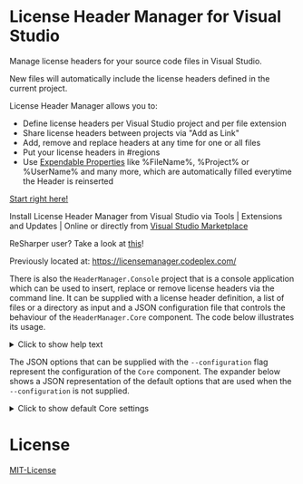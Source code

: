 # License Header Manager for Visual Studio


Manage license headers for your source code files in Visual Studio.

New files will automatically include the license headers defined in the current project.

License Header Manager allows you to:

* Define license headers per Visual Studio project and per file extension
* Share license headers between projects via "Add as Link"
* Add, remove and replace headers at any time for one or all files
* Put your license headers in #regions
* Use [Expendable Properties](https://github.com/rubicon-oss/HeaderManager/wiki/Expendable-Properties) like %FileName%, %Project% or %UserName% and many more, which are automatically filled everytime the Header is reinserted 


[Start right here!](https://github.com/rubicon-oss/HeaderManager/wiki)

Install License Header Manager from Visual Studio via Tools | Extensions and Updates | Online or directly from [Visual Studio Marketplace](https://marketplace.visualstudio.com/items?itemName=StefanWenig.HeaderManager)

ReSharper user? Take a look at [this](https://github.com/rubicon-oss/HeaderManager/wiki/License-Header-Manager-and-Resharper)!

Previously located at: https://licensemanager.codeplex.com/

There is also the `HeaderManager.Console` project that is a console application which can be used to insert, replace or remove license headers
via the command line. It can be supplied with a license header definition, a list of files or a directory as input and a JSON configuration file that controls
the behaviour of the `HeaderManager.Core` component. The code below illustrates its usage.

<details>
  <summary>Click to show help text</summary>

```text
> HeaderManager.Console.exe --help

HeaderManager.Console 1.0.0.0
Copyright © 2021

  -m, --mode                         (Default: Add) Specifies whether license headers should be added or removed. Must be one of {Add, Remove}, case-insensitive.

  -l, --license-header-definition    Required. The path to the license header definition file to be used for the update operations.

  -c, --configuration                The path to the JSON file that configures the behaviour of the Core component. If not present, default values will be used.

  -f, --files                        Paths to the files whose headers should be updated, separated by comma (','). Must not be present if "directory" is present.

  -d, --directory                    Path of the directory containing the files whose headers should be updated. Must not be present if "files" is present.

  -r, --recursive                    (Default: false) Specifies whether the directory represented by "directory" should be searched recursively. Ignored if "files" is present instead of "directory".

  --help                             Display this help screen.

  --version                          Display version information.

USAGE:
 Add license headers to one file with a custom configuration:
   HeaderManager.Console.exe --configuration CoreOptions.json --files file.cs --license-header-definition DefinitionFile.licenseheader
 Remove license headers from multiple files with standard configuration:
   HeaderManager.Console.exe --files file1.cs,file2.html,file3.xaml --license-header-definition DefinitionFile.licenseheader --mode Remove
 Add license headers to all files in a directory, but not its subdirectories, with custom configuration:
   HeaderManager.Console.exe --configuration CoreOptions.json --directory C:\SomeDirectory --license-header-definition DefinitionFile.licenseheader
 Remove license headers from all files in a directory and its subdirectories with standard configuration:
   HeaderManager.Console.exe --directory C:\SomeDirectory --license-header-definition DefinitionFile.licenseheader --mode Remove --recursive
```
</details>

The JSON options that can be supplied with the `--configuration` flag represent the configuration of the `Core` component.
The expander below shows a JSON representation of the default options that are used when the `--configuration` is not supplied.  

<details>
  <summary>Click to show default Core settings</summary>

  ```json
{
  "useRequiredKeywords": true,
  "requiredKeywords": "license, copyright, (c), ©",
  "licenseHeaderFileText": "extensions: .cs\r\n/* Copyright (c) rubicon IT GmbH\r\n *\r\n * Permission is hereby granted, free of charge, to any person obtaining a copy of this software and associated documentation files (the \"Software\"),\r\n * to deal in the Software without restriction, including without limitation the rights to use, copy, modify, merge, publish, distribute, sublicense,\r\n * and/or sell copies of the Software, and to permit persons to whom the Software is furnished to do so, subject to the following conditions:\r\n * \r\n * The above copyright notice and this permission notice shall be included in all copies or substantial portions of the Software.\r\n * \r\n * THE SOFTWARE IS PROVIDED \"AS IS\", WITHOUT WARRANTY OF ANY KIND, EXPRESS OR IMPLIED, INCLUDING BUT NOT LIMITED TO THE WARRANTIES OF MERCHANTABILITY, FITNESS\r\n * FOR A PARTICULAR PURPOSE AND NONINFRINGEMENT. IN NO EVENT SHALL THE AUTHORS OR COPYRIGHT HOLDERS BE LIABLE FOR ANY CLAIM, DAMAGES OR OTHER LIABILITY,\r\n * WHETHER IN AN ACTION OF CONTRACT, TORT OR OTHERWISE, ARISING FROM, OUT OF OR IN CONNECTION WITH THE SOFTWARE OR THE USE OR OTHER DEALINGS IN THE SOFTWARE. \r\n */\r\n\r\nextensions: .xaml\r\n<!--\r\nCopyright (c) rubicon IT GmbH\r\n\r\nPermission is hereby granted, free of charge, to any person obtaining a copy of this software and associated documentation files (the \"Software\"),\r\nto deal in the Software without restriction, including without limitation the rights to use, copy, modify, merge, publish, distribute, sublicense,\r\nand/or sell copies of the Software, and to permit persons to whom the Software is furnished to do so, subject to the following conditions:\r\n\r\nThe above copyright notice and this permission notice shall be included in all copies or substantial portions of the Software.\r\n\r\nTHE SOFTWARE IS PROVIDED \"AS IS\", WITHOUT WARRANTY OF ANY KIND, EXPRESS OR IMPLIED, INCLUDING BUT NOT LIMITED TO THE WARRANTIES OF MERCHANTABILITY, FITNESS\r\nFOR A PARTICULAR PURPOSE AND NONINFRINGEMENT. IN NO EVENT SHALL THE AUTHORS OR COPYRIGHT HOLDERS BE LIABLE FOR ANY CLAIM, DAMAGES OR OTHER LIABILITY,\r\nWHETHER IN AN ACTION OF CONTRACT, TORT OR OTHERWISE, ARISING FROM, OUT OF OR IN CONNECTION WITH THE SOFTWARE OR THE USE OR OTHER DEALINGS IN THE SOFTWARE.\r\n-->",
  "languages": [
    {
      "extensions": [
        ".cs"
      ],
      "lineComment": "//",
      "beginComment": "/*",
      "endComment": "*/",
      "beginRegion": "#region",
      "endRegion": "#endregion",
      "skipExpression": ""
    },
    {
      "extensions": [
        ".c",
        ".cpp",
        ".cxx",
        ".h",
        ".hpp"
      ],
      "lineComment": "//",
      "beginComment": "/*",
      "endComment": "*/",
      "beginRegion": "",
      "endRegion": "",
      "skipExpression": ""
    },
    {
      "extensions": [
        ".vb"
      ],
      "lineComment": "'",
      "beginComment": "",
      "endComment": "",
      "beginRegion": "#Region",
      "endRegion": "#End Region",
      "skipExpression": ""
    },
    {
      "extensions": [
        ".aspx",
        ".ascx"
      ],
      "lineComment": "",
      "beginComment": "<%--",
      "endComment": "--%>",
      "beginRegion": "",
      "endRegion": "",
      "skipExpression": ""
    },
    {
      "extensions": [
        ".htm",
        ".html",
        ".xhtml",
        ".xml",
        ".xaml",
        ".resx",
        ".config",
        ".xsd"
      ],
      "lineComment": "",
      "beginComment": "<!--",
      "endComment": "-->",
      "beginRegion": "",
      "endRegion": "",
      "skipExpression": "(<\\?xml(.|\\s)*?\\?>)?(\\s*<!DOCTYPE(.|\\s)*?>)?( |\\t)*(\\n|\\r\\n|\\r)?"
    },
    {
      "extensions": [
        ".css"
      ],
      "lineComment": "",
      "beginComment": "/*",
      "endComment": "*/",
      "beginRegion": "",
      "endRegion": "",
      "skipExpression": ""
    },
    {
      "extensions": [
        ".js",
        ".ts"
      ],
      "lineComment": "//",
      "beginComment": "/*",
      "endComment": "*/",
      "beginRegion": "",
      "endRegion": "",
      "skipExpression": "(/// *<reference.*/>( |\\t)*(\\n|\\r\\n|\\r)?)*"
    },
    {
      "extensions": [
        ".sql"
      ],
      "lineComment": "--",
      "beginComment": "/*",
      "endComment": "*/",
      "beginRegion": "",
      "endRegion": "",
      "skipExpression": ""
    },
    {
      "extensions": [
        ".php"
      ],
      "lineComment": "//",
      "beginComment": "/*",
      "endComment": "*/",
      "beginRegion": "",
      "endRegion": "",
      "skipExpression": ""
    },
    {
      "extensions": [
        ".wxs",
        ".wxl",
        ".wxi"
      ],
      "lineComment": "",
      "beginComment": "<!--",
      "endComment": "-->",
      "beginRegion": "",
      "endRegion": "",
      "skipExpression": ""
    },
    {
      "extensions": [
        ".fs"
      ],
      "lineComment": "//",
      "beginComment": "(*",
      "endComment": "*)",
      "beginRegion": "",
      "endRegion": "",
      "skipExpression": ""
    },
    {
      "extensions": [
        ".cshtml",
        ".vbhtml"
      ],
      "lineComment": "",
      "beginComment": "@*",
      "endComment": "*@",
      "beginRegion": "",
      "endRegion": "",
      "skipExpression": ""
    },
    {
      "extensions": [
        ".py"
      ],
      "lineComment": "",
      "beginComment": "\"\"",
      "endComment": "\"\"",
      "beginRegion": null,
      "endRegion": null,
      "skipExpression": null
    }
  ]
}
  ```
</details>

# License
[MIT-License](license/MIT.txt)
